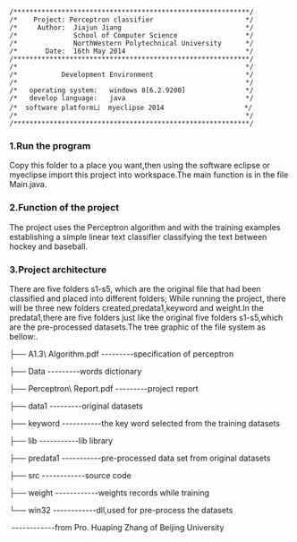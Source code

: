 ```
/***********************************************************/
/*    Project: Perceptron classifier                       */
/*     Author:  Jiajun Jiang                               */
/*              School of Computer Science                 */
/*              NorthWestern Polytechnical University      */
/*       Date:  16th May 2014                              */              
/***********************************************************/
/*                                                         */
/*           Development Environment                       */
/*                                                         */
/*   operating system:   windows 8[6.2.9200]               */
/*   develop language:   java                              */
/*  software platformㄩ  myeclipse 2014                    */
/*                                                         */
/***********************************************************/
```

### 1.Run the program

  Copy this folder to a place you want,then using the software eclipse or myeclipse import this project into workspace.The main function is in the file Main.java.

### 2.Function of the project

  The project uses the Perceptron algorithm and with the training examples establishing a simple linear text classifier classifying the text between hockey and baseball.

### 3.Project architecture

  There are five folders s1-s5, which are the original file that had been classified and placed into different folders; While running the project, there will be three new folders created,predata1,keyword and weight.In the predata1,there are five folders just like the original five folders s1-s5,which are the pre-processed datasets.The tree graphic of the file system as bellow:.

├── A1.3\ Algorithm.pdf			---------specification of perceptron

├── Data						---------words dictionary

├── Perceptron\ Report.pdf		---------project report

├── data1						---------original datasets

├── keyword					-----------the key word selected from the training datasets

├── lib							-----------lib library

├── predata1					-----------pre-processed data set from original datasets

├── src						------------source code

├── weight						------------weights records while training

└── win32						------------dll,used for pre-process the datasets

​								------------from Pro. Huaping Zhang of Beijing University